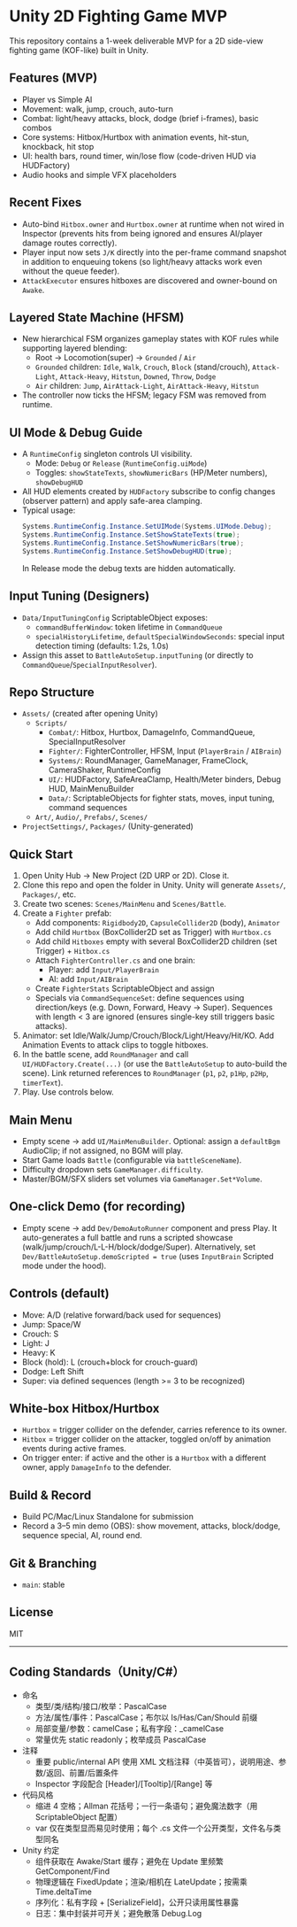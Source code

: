 # Unity 2D Fighting Game MVP

This repository contains a 1-week deliverable MVP for a 2D side-view fighting game (KOF-like) built in Unity.

## Features (MVP)
- Player vs Simple AI
- Movement: walk, jump, crouch, auto-turn
- Combat: light/heavy attacks, block, dodge (brief i-frames), basic combos
- Core systems: Hitbox/Hurtbox with animation events, hit-stun, knockback, hit stop
- UI: health bars, round timer, win/lose flow (code-driven HUD via HUDFactory)
- Audio hooks and simple VFX placeholders

## Recent Fixes
- Auto-bind `Hitbox.owner` and `Hurtbox.owner` at runtime when not wired in Inspector (prevents hits from being ignored and ensures AI/player damage routes correctly).
- Player input now sets `J/K` directly into the per-frame command snapshot in addition to enqueuing tokens (so light/heavy attacks work even without the queue feeder).
- `AttackExecutor` ensures hitboxes are discovered and owner-bound on `Awake`.

## Layered State Machine (HFSM)
- New hierarchical FSM organizes gameplay states with KOF rules while supporting layered blending:
  - Root -> Locomotion(super) -> `Grounded` / `Air`
  - `Grounded` children: `Idle`, `Walk`, `Crouch`, `Block` (stand/crouch), `Attack-Light`, `Attack-Heavy`, `Hitstun`, `Downed`, `Throw`, `Dodge`
  - `Air` children: `Jump`, `AirAttack-Light`, `AirAttack-Heavy`, `Hitstun`
- The controller now ticks the HFSM; legacy FSM was removed from runtime.

## UI Mode & Debug Guide
- A `RuntimeConfig` singleton controls UI visibility.
  - Mode: `Debug` or `Release` (`RuntimeConfig.uiMode`)
  - Toggles: `showStateTexts`, `showNumericBars` (HP/Meter numbers), `showDebugHUD`
- All HUD elements created by `HUDFactory` subscribe to config changes (observer pattern) and apply safe-area clamping.
- Typical usage:
  ```csharp
  Systems.RuntimeConfig.Instance.SetUIMode(Systems.UIMode.Debug);
  Systems.RuntimeConfig.Instance.SetShowStateTexts(true);
  Systems.RuntimeConfig.Instance.SetShowNumericBars(true);
  Systems.RuntimeConfig.Instance.SetShowDebugHUD(true);
  ```
  In Release mode the debug texts are hidden automatically.

## Input Tuning (Designers)
- `Data/InputTuningConfig` ScriptableObject exposes:
  - `commandBufferWindow`: token lifetime in `CommandQueue`
  - `specialHistoryLifetime`, `defaultSpecialWindowSeconds`: special input detection timing (defaults: 1.2s, 1.0s)
- Assign this asset to `BattleAutoSetup.inputTuning` (or directly to `CommandQueue`/`SpecialInputResolver`).

## Repo Structure
- `Assets/` (created after opening Unity)
  - `Scripts/`
    - `Combat/`: Hitbox, Hurtbox, DamageInfo, CommandQueue, SpecialInputResolver
    - `Fighter/`: FighterController, HFSM, Input (`PlayerBrain` / `AIBrain`)
    - `Systems/`: RoundManager, GameManager, FrameClock, CameraShaker, RuntimeConfig
    - `UI/`: HUDFactory, SafeAreaClamp, Health/Meter binders, Debug HUD, MainMenuBuilder
    - `Data/`: ScriptableObjects for fighter stats, moves, input tuning, command sequences
  - `Art/`, `Audio/`, `Prefabs/`, `Scenes/`
- `ProjectSettings/`, `Packages/` (Unity-generated)

## Quick Start
1) Open Unity Hub -> New Project (2D URP or 2D). Close it.
2) Clone this repo and open the folder in Unity. Unity will generate `Assets/`, `Packages/`, etc.
3) Create two scenes: `Scenes/MainMenu` and `Scenes/Battle`.
4) Create a `Fighter` prefab:
   - Add components: `Rigidbody2D`, `CapsuleCollider2D` (body), `Animator`
   - Add child `Hurtbox` (BoxCollider2D set as Trigger) with `Hurtbox.cs`
   - Add child `Hitboxes` empty with several BoxCollider2D children (set Trigger) + `Hitbox.cs`
   - Attach `FighterController.cs` and one brain:
       - Player: add `Input/PlayerBrain`
       - AI: add `Input/AIBrain`
   - Create `FighterStats` ScriptableObject and assign
   - Specials via `CommandSequenceSet`: define sequences using direction/keys (e.g. Down, Forward, Heavy -> Super). Sequences with length < 3 are ignored (ensures single-key still triggers basic attacks).
5) Animator: set Idle/Walk/Jump/Crouch/Block/Light/Heavy/Hit/KO. Add Animation Events to attack clips to toggle hitboxes.
6) In the battle scene, add `RoundManager` and call `UI/HUDFactory.Create(...)` (or use the `BattleAutoSetup` to auto-build the scene). Link returned references to `RoundManager` (`p1`, `p2`, `p1Hp`, `p2Hp`, `timerText`).
7) Play. Use controls below.

## Main Menu
- Empty scene -> add `UI/MainMenuBuilder`. Optional: assign a `defaultBgm` AudioClip; if not assigned, no BGM will play.
- Start Game loads `Battle` (configurable via `battleSceneName`).
- Difficulty dropdown sets `GameManager.difficulty`.
- Master/BGM/SFX sliders set volumes via `GameManager.Set*Volume`.

## One-click Demo (for recording)
- Empty scene -> add `Dev/DemoAutoRunner` component and press Play. It auto-generates a full battle and runs a scripted showcase (walk/jump/crouch/L-L-H/block/dodge/Super). Alternatively, set `Dev/BattleAutoSetup.demoScripted = true` (uses `InputBrain` Scripted mode under the hood).

## Controls (default)
- Move: A/D (relative forward/back used for sequences)
- Jump: Space/W
- Crouch: S
- Light: J
- Heavy: K
- Block (hold): L (crouch+block for crouch-guard)
- Dodge: Left Shift
- Super: via defined sequences (length >= 3 to be recognized)

## White-box Hitbox/Hurtbox
- `Hurtbox` = trigger collider on the defender, carries reference to its owner.
- `Hitbox` = trigger collider on the attacker, toggled on/off by animation events during active frames.
- On trigger enter: if active and the other is a `Hurtbox` with a different owner, apply `DamageInfo` to the defender.

## Build & Record
- Build PC/Mac/Linux Standalone for submission
- Record a 3–5 min demo (OBS): show movement, attacks, block/dodge, sequence special, AI, round end.

## Git & Branching
- `main`: stable

## License
MIT

---

## Coding Standards（Unity/C#）

- 命名
  - 类型/类/结构/接口/枚举：PascalCase
  - 方法/属性/事件：PascalCase；布尔以 Is/Has/Can/Should 前缀
  - 局部变量/参数：camelCase；私有字段：_camelCase
  - 常量优先 static readonly；枚举成员 PascalCase
- 注释
  - 重要 public/internal API 使用 XML 文档注释（中英皆可），说明用途、参数/返回、前置/后置条件
  - Inspector 字段配合 [Header]/[Tooltip]/[Range] 等
- 代码风格
  - 缩进 4 空格；Allman 花括号；一行一条语句；避免魔法数字（用 ScriptableObject 配置）
  - var 仅在类型显而易见时使用；每个 .cs 文件一个公开类型，文件名与类型同名
- Unity 约定
  - 组件获取在 Awake/Start 缓存；避免在 Update 里频繁 GetComponent/Find
  - 物理逻辑在 FixedUpdate；渲染/相机在 LateUpdate；按需乘 Time.deltaTime
  - 序列化：私有字段 + [SerializeField]，公开只读用属性暴露
  - 日志：集中封装并可开关；避免散落 Debug.Log